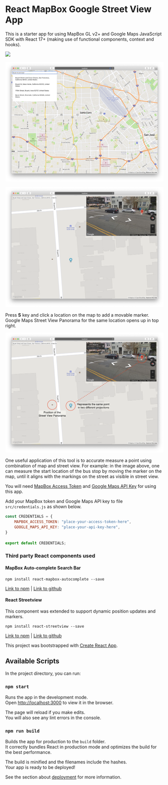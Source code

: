 # React MapBox Google Street View App

This is a starter app for using MapBox GL v2+ and Google Maps JavaScript SDK with React 17+ (making use of functional 
components, context and hooks).

![](screenshots/basic_mapbox_map_loading.png)

![](screenshots/mapbox_map_and_autocomplete_search_bar.png)

![](screenshots/mapbox_map_and_street_view_panorama.png)

Press **S** key and click a location on the map to add a movable marker. 
Google Maps Street View Panorama for the same location opens up in top right.

![](screenshots/mapbox_map_and_street_view_panorama_with_explanation.png)

One useful application of this tool is to accurate measure a point using combination of map and street view.
For example: in the image above, one can measure the start location of the bus stop by moving the marker on the map,
until it aligns with the markings on the street as visible in street view.

You will need [MapBox Access Token](https://docs.mapbox.com/help/how-mapbox-works/access-tokens/)
and [Google Maps API Key](https://developers.google.com/maps/documentation/javascript/get-api-key?utm_source=google&utm_medium=cpc&utm_campaign=FY20-Q3-global-demandgen-displayonnetworkhouseads-cs-GMP_maps_contactsal_saf_v2&utm_content=text-ad-none-none-DEV_c-CRE_460848633529-ADGP_Hybrid%20%7C%20AW%20SEM%20%7C%20BKWS%20~%20Google%20Maps%20API%20Key-KWID_43700035216023629-kwd-298247230705-userloc_9032188&utm_term=KW_google%20maps%20api%20key-ST_google%20maps%20api%20key&gclid=Cj0KCQiA5vb-BRCRARIsAJBKc6IooF5xEGHa0sj_c4Ck1RQQxYBnDr6ebIwlhcyeYo587f6DX-ml2-0aAv-eEALw_wcB)
 for using this app.

Add your MapBox token and Google Maps API key to file `src/credentials.js` as shown below.

```javascript
const CREDENTIALS = {
    MAPBOX_ACCESS_TOKEN: "place-your-access-token-here",
    GOOGLE_MAPS_API_KEY: "place-your-api-key-here",
}

export default CREDENTIALS;
```

### Third party React components used

#### MapBox Auto-complete Search Bar

```shell script
npm install react-mapbox-autocomplete --save
```
[Link to npm](https://www.npmjs.com/package/react-mapbox-autocomplete) | 
[Link to github](https://github.com/localvore-today/react-mapbox-autocomplete#readme)

#### React Streetview

This component was extended to support dynamic position updates and markers.

```shell script
npm install react-streetview --save
```

[Link to npm](https://www.npmjs.com/package/react-streetview) | 
[Link to github](https://github.com/elcsiga/react-streetview)


This project was bootstrapped with [Create React App](https://github.com/facebook/create-react-app).

## Available Scripts

In the project directory, you can run:

### `npm start`

Runs the app in the development mode.\
Open [http://localhost:3000](http://localhost:3000) to view it in the browser.

The page will reload if you make edits.\
You will also see any lint errors in the console.

### `npm run build`

Builds the app for production to the `build` folder.\
It correctly bundles React in production mode and optimizes the build for the best performance.

The build is minified and the filenames include the hashes.\
Your app is ready to be deployed!

See the section about [deployment](https://facebook.github.io/create-react-app/docs/deployment) for more information.
